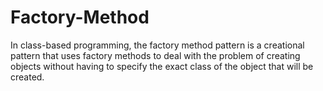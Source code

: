 # Factory-Method
In class-based programming, the factory method pattern is a creational pattern that uses factory methods to deal with the problem of creating objects without having to specify the exact class of the object that will be created.
